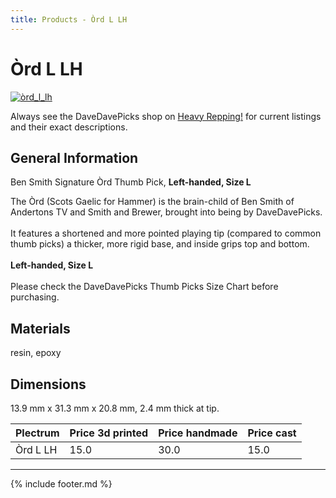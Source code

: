 ```yaml
---
title: Products - Òrd L LH
---
```

# Òrd L LH

[![òrd_l_lh](../../assets/images/òrd_l_lh.jpg "Òrd_l_lh")](/picks/òrd_l_lh)

Always see the DaveDavePicks shop on [Heavy Repping!](https://www.heavyrepping.com/shop/store/davedavepicks/) for current listings and their exact descriptions.

## General Information
Ben Smith Signature Òrd Thumb Pick, **Left-handed, Size L**

The Òrd (Scots Gaelic for Hammer) is the brain-child of Ben Smith of Andertons TV and Smith and Brewer, brought into being by DaveDavePicks.<br/><br/>It features a shortened and more pointed playing tip (compared to common thumb picks) a thicker, more rigid base, and inside grips top and bottom.<br/><br/>**Left-handed, Size L**<br/><br/>Please check the DaveDavePicks Thumb Picks Size Chart before purchasing.

## Materials
resin, epoxy

## Dimensions
13.9 mm x 31.3 mm x 20.8 mm, 2.4 mm thick at tip.

| **Plectrum**                                        | **Price 3d printed**   | **Price handmade**   | **Price cast**   |
|:----------------------------------------------------|:-----------------------|:---------------------|:-----------------|
| Òrd L LH                                          | 15.0               | 30.0             | 15.0         |

---

{% include footer.md %}